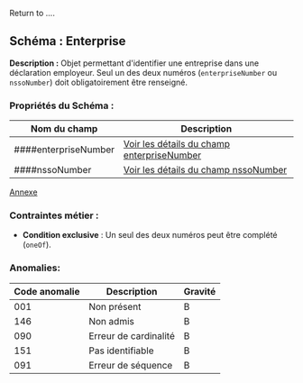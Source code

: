 Return to ....

## Schéma : Enterprise

**Description :**
Objet permettant d'identifier une entreprise dans une déclaration employeur. Seul un des deux numéros (`enterpriseNumber` ou `nssoNumber`) doit obligatoirement être renseigné.

### Propriétés du Schéma :

| Nom du champ      |  Description                                                               | 
|-------------------|----------------------------------------------------------------------------|
| ####enterpriseNumber  | [Voir les détails du champ enterpriseNumber](../field/enterpriseNumber.md) | 
| ####nssoNumber        | [Voir les détails du champ nssoNumber](../field/nssoNumber.md)             |

[Annexe]([../field/nssoNumber.md](https://www.socialsecurity.be/lambda/portail/glossaires/dmfa.nsf/web/glossary_home_fr))  

### Contraintes métier :

* **Condition exclusive** : Un seul des deux numéros peut être complété (`oneOf`).

### Anomalies:

| Code anomalie | Description                        | Gravité |
| ------------- | ---------------------------------- | ------- |
| 001     | Non présent                        | B       |
| 146     | Non admis                          | B       |
| 090     | Erreur de cardinalité              | B       |
| 151     | Pas identifiable              | B       |
| 091     | Erreur de séquence                 | B       |

